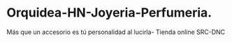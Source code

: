 # Orquidea-HN-Joyeria-Perfumeria.
Más que un accesorio es tú personalidad al lucirla- Tienda online SRC-DNC
